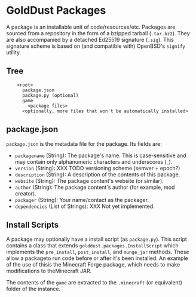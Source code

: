 GoldDust Packages
=================

A package is an installable unit of code/resources/etc. Packages are sourced
from a repository in the form of a bzipped tarball (`.tar.bz2`). They are also
accompanied by a detached Ed25519 signature (`.sig`). This signature scheme
is based on (and compatible with) OpenBSD's `signify` utility.

Tree
----
```
    <root>
      package.json
      package.py (optional)
      game
        <package files>
      <optionally, more files that won't be automatically installed>
```

package.json
------------

`package.json` is the metadata file for the package. Its fields are:

- `packagename` (String): The package's name. This is case-sensitive and may
  contain only alphanumeric characters and underscores (_).
- `version` (String): XXX TODO versioning scheme (semver + epoch?)
- `description` (String): A description of the contents of this package.
- `website` (String): The package content's website (or similar).
- `author` (String): The package content's author (for example, mod creator).
- `packager` (String): Your name/contact as the packager.
- `dependencies` (List of Strings): XXX Not yet implemented.


Install Scripts
---------------

A package may optionally have a install script (as `package.py`). This script
contains a class that extends `golddust.packages.InstallScript` which
implements the `pre_install`, `post_install`, and `munge_jar` methods. These
allow a packageto run code before or after it's been installed. An example of
the use of thisis the Minecraft Forge package, which needs to make
modifications to theMinecraft JAR.

The contents of the `game` are extracted to the `.minecraft` (or equivalent)
folder of the instance.
